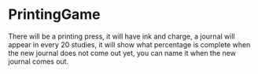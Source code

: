 # PrintingGame
There will be a printing press, it will have ink and charge, a journal will appear in every 20 studies, it will show what percentage is complete when the new journal does not come out yet, you can name it when the new journal comes out.
